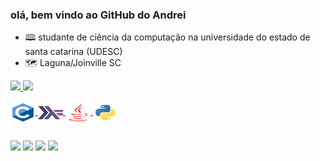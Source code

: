 ### olá, bem vindo ao GitHub do Andrei
- 🕮 studante de ciência da computação na universidade do estado de santa catarina (UDESC)
- 🗺️ Laguna/Joinville SC
 <div>
 
  <a href="https://github.com/arielyth">
  <img height="150em" src="https://github-readme-stats.vercel.app/api?username=Andreivilla&show_icons=true&theme=synthwave&include_all_commits=true&count_private=true"/>
  <img height="150em" src="https://github-readme-stats.vercel.app/api/top-langs/?username=Andreivilla&layout=compact&langs_count=7&theme=synthwave"/>
</div>
 
 <div style="display: inline_block"><br>
  <img align="center" alt="Andrei-C" height="30" width="40" src="https://github.com/devicons/devicon/blob/master/icons/c/c-original.svg">
  <img align="center" alt="Andrei-Haskell" height="30" width="40" src="https://github.com/devicons/devicon/blob/master/icons/haskell/haskell-original.svg">
  <img align="center" alt="Andrei-java" height="30" width="40" src="https://github.com/devicons/devicon/blob/master/icons/java/java-plain.svg">
  <img align="center" alt="Andrei-Python" height="30" width="40" src="https://github.com/devicons/devicon/blob/master/icons/python/python-original.svg">
</div>
 
 ##
 
 <div>   
  <a href="https://instagram.com/andreivilla" target="_blank"><img src="https://img.shields.io/badge/-Instagram-%23E4405F?style=for-the-badge&logo=instagram&logoColor=white" target="_blank"></a>
 <a href="https://discord.gg/74Krpt2" target="_blank"><img src="https://img.shields.io/badge/Discord-7289DA?style=for-the-badge&logo=discord&logoColor=white" target="_blank"></a> 
  <a href = "mailto:andreivilla63@gmail.com"><img src="https://img.shields.io/badge/-Gmail-%23333?style=for-the-badge&logo=gmail&logoColor=white" target="_blank"></a>
  <a href="https://www.linkedin.com/in/andrei-villa-7729801b6/" target="_blank"><img src="https://img.shields.io/badge/-LinkedIn-%230077B5?style=for-the-badge&logo=linkedin&logoColor=white" target="_blank"></a>  
</div>
